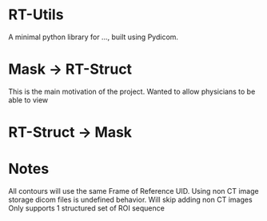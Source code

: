 # RT-Utils
A minimal python library for ..., built using Pydicom.

# Mask -> RT-Struct
This is the main motivation of the project. Wanted to allow physicians to be able to view 

# RT-Struct -> Mask

# Notes
All contours will use the same Frame of Reference UID.
Using non CT image storage dicom files is undefined behavior.
Will skip adding non CT images 
Only supports 1 structured set of ROI sequence 